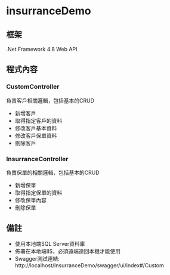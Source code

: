 # insurranceDemo

## 框架
.Net Framework 4.8 Web API

## 程式內容

### CustomController
負責客戶相關邏輯，包括基本的CRUD
- 新增客戶
- 取得指定客戶的資料
- 修改客戶基本資料
- 修改客戶保單資料
- 刪除客戶 

### InsurranceController
負責保單的相關邏輯，包括基本的CRUD
- 新增保單
- 取得指定保單的資料
- 修改保單內容
- 刪除保單

## 備註
- 使用本地端SQL Server資料庫
- 佈署在本地端IIS，必須遠端連回本機才能使用
- Swagger測試連結: http://localhost/InsurranceDemo/swagger/ui/index#/Custom
